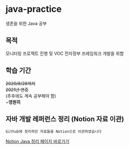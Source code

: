 # java-practice
생존을 위한 Java 공부

## 목적
모니터링 프로젝트 진행 및 VOC 전자정부 프레임워크 개발을 위함

## 학습 기간
~~2020/8/28까지~~  
~~2021년 연중~~  
(추후에도 계속 공부해야 함)  
~**영원히**

## 자바 개발 레퍼런스 정리 (Notion 자료 이관)
    Github에 정리하던 자료들을 Notion으로 이관하였습니다
[Notion Java 정리 페이지 바로가기](https://www.notion.so/codybuilder/Java-Backend-0dde28696eb04159837472333a36973d)
